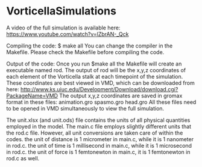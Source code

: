 # VorticellaSimulations
A video of the full simulation is available here: https://www.youtube.com/watch?v=lZbrAN-_Qck

Compiling the code:
$ make all
You can change the compiler in the Makefile. Please check the Makefile before compiling the code.

Output of the code:
Once you run
$make all
the Makefile will create an executable named rod.
The output of rod will be the x,y,z coordinates of each element of the Vorticella stalk at each timepoint of the simulation. These coordinates are best viewed in VMD, which can be downloaded from here:
http://www.ks.uiuc.edu/Development/Download/download.cgi?PackageName=VMD
The output x,y,z coordinates are saved in gromax format in these files:
animation.gro
spasmo.gro
head.gro
All these files need to be opened in VMD simultaneously to view the full simulation.

The unit.xlsx (and unit.ods) file contains the units of all physical quantities employed in the model.
The main.c file employs slightly different units that the rod.c file. However, all unit conversions are taken care of within the codes.
the unit of distance is 1 micrometer in main.c, while it is 1 nanometer in rod.c.
the unit of time is 1 millisecond in main.c, while it is 1 microsecond in rod.c.
the unit of force is 1 femtonewton in main.c, it is 1 femtonewton in rod.c as well.
